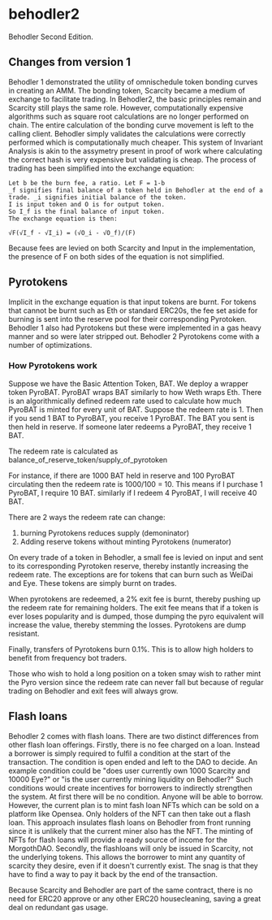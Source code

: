 # behodler2
Behodler Second Edition.

## Changes from version 1
Behodler 1 demonstrated the utility of omnischedule token bonding curves in creating an AMM. The bonding token, Scarcity became a medium of exchange to facilitate trading. In Behodler2, the basic principles remain and Scarcity still plays the same role. However, computationally expensive algorithms such as square root calculations are no longer performed on chain. The entire calculation of the bonding curve movement is left to the calling client. Behodler simply validates the calculations were correctly performed which is computationally much cheaper. This system of Invariant Analysis is akin to the assymetry present in proof of work where calculating the correct hash is very expensive but validating is cheap. 
The process of trading has been simplified into the exchange equation:

```
Let b be the burn fee, a ratio. Let F = 1-b
_f signifies final balance of a token held in Behodler at the end of a trade. _i signifies initial balance of the token.
I is input token and O is for output token.
So I_f is the final balance of input token.
The exchange equation is then:

√F(√I_f - √I_i) = (√O_i - √O_f)/(F)
```
Because fees are levied on both Scarcity and Input in the implementation, the presence of F on both sides of the equation is not simplified.

## Pyrotokens
Implicit in the exchange equation is that input tokens are burnt. For tokens that cannot be burnt such as Eth or standard ERC20s, the fee set aside for burning is sent into the reserve pool for their corresponding Pyrotoken. Behodler 1 also had Pyrotokens but these were implemented in a gas heavy manner and so were later stripped out. Behodler 2 Pyrotokens come with a number of optimizations.

### How Pyrotokens work
Suppose we have the Basic Attention Token, BAT. We deploy a wrapper token PyroBAT. PyroBAT wraps BAT similarly to how Weth wraps Eth. There is an algorithmically defined redeem rate used to calculate how much PyroBAT is minted for every unit of BAT. Suppose the redeem rate is 1. Then if you send 1 BAT to PyroBAT, you receive 1 PyroBAT. The BAT you sent is then held in reserve. If someone later redeems a PyroBAT, they receive 1 BAT.

The redeem rate is calculated as balance_of_reserve_token/supply_of_pyrotoken

For instance, if there are 1000 BAT held in reserve and 100 PyroBAT circulating then the redeem rate is 1000/100 = 10. This means if I purchase 1 PyroBAT, I require 10 BAT. similarly if I redeem 4 PyroBAT, I will receive 40 BAT.

There are 2 ways the redeem rate can change:
1. burning Pyrotokens reduces supply (demoninator)
2. Adding reserve tokens without minting Pyrotokens (numerator)

On every trade of a token in Behodler, a small fee is levied on input and sent to its corresponding Pyrotoken reserve, thereby instantly increasing the redeem rate. The exceptions are for tokens that can burn such as WeiDai and Eye. These tokens are simply burnt on trades.

When pyrotokens are redeemed, a 2% exit fee is burnt, thereby pushing up the redeem rate for remaining holders. The exit fee means that if a token is ever loses popularity and is dumped, those dumping the pyro equivalent will increase the value, thereby stemming the losses. Pyrotokens are dump resistant. 

Finally, transfers of Pyrotokens burn 0.1%. This is to allow high holders to benefit from frequency bot traders. 

Those who wish to hold a long position on a token smay wish to rather mint the Pyro version since the redeem rate can never fall but because of regular trading on Behodler and exit fees will always grow.


## Flash loans
Behodler 2 comes with flash loans. There are two distinct differences from other flash loan offerings. Firstly, there is no fee charged on a loan. Instead a borrower is simply required to fulfil a condition at the start of the transaction. The condition is open ended and left to the DAO to decide. An example condition could be "does user currently own 1000 Scarcity and 10000 Eye?" or "is the user currently mining liquidity on Behodler?" Such conditions would create incentives for borrowers to indirectly strengthen the system. 
At first there will be no condition. Anyone will be able to borrow. However, the current plan is to mint fash loan NFTs which can be sold on a platform like Opensea. Only holders of the NFT can then take out a flash loan. This approach insulates flash loans on Behodler from front running since it is unlikely that the current miner also has the NFT. The minting of NFTs for flash loans will provide a ready source of income for the MorgothDAO.
Secondly, the flashloans will only be issued in Scarcity, not the underlying tokens. This allows the borrower to mint any quantity of scarcity they desire, even if it doesn't currently exist. The snag is that they have to find a way to pay it back by the end of the transaction. 

Because Scarcity and Behodler are part of the same contract, there is no need for ERC20 approve or any other ERC20 housecleaning, saving a great deal on redundant gas usage.